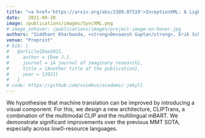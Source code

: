 ```yaml
---
title: "<a href='https://arxiv.org/abs/2109.07319'>InceptionXML: A Lightweight Framework with Synchronized Negative Sampling for Short Text Extreme Classification</a>"
date:   2021-09-30
image: /publications/images/SyncXML.png
# image_onhover: /publications/images/project-image-on-hover.jpg
authors: "Siddhant Kharbanda, <strong>Devaansh Gupta</strong>, Erik Schultheis, Atmadeep Banerjee, Vikas Verma, Rohit Babbar"
venue: "Preprint"
# bib: |
#   @article{Doe2021,
#     author = {Doe J.},
#     journal = {A journal of imaginary research},
#     title = {Another title of the publication},
#     year = {2021}
#   }
# code: https://github.com/vsimkus/academic-jekyll
---
```

We hypothesise that machine translation can be improved by introducing a visual component. For this, we design a new architecture, CLIPTrans, a combination of the multimodal CLIP and the multilingual mBART. We demonstrate significant improvements over the previous MMT SOTA, especially across low0-resource languages.
